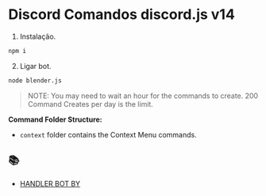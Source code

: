# Discord Comandos discord.js v14

1. Instalação.

```bash
npm i
```

2. Ligar bot.

```bash
node blender.js
```

> NOTE: You may need to wait an hour for the commands to create. 200 Command Creates per day is the limit.

**Command Folder Structure:**

- `context` folder contains the Context Menu commands.

## 📚

- [HANDLER BOT BY](https://github.com/blender103)
